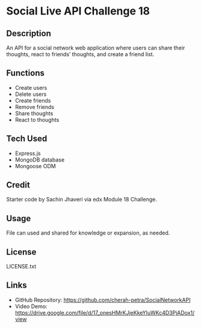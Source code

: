 # Social Live API Challenge 18

## Description

An API for a social network web application where users can share their thoughts, react to friends’ thoughts, and create a friend list. 

## Functions

- Create users
- Delete users
- Create friends
- Remove friends
- Share thoughts
- React to thoughts

## Tech Used

- Express.js
- MongoDB database
- Mongoose ODM

## Credit

Starter code by Sachin Jhaveri via edx Module 18 Challenge.

## Usage

File can used and shared for knowledge or expansion, as needed.

## License

LICENSE.txt

## Links

- GitHub Repository: https://github.com/cherah-petra/SocialNetworkAPI
- Video Demo: https://drive.google.com/file/d/17_onesHMrKJjeKkeYIuWKc4D3PjADox1/view 

